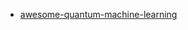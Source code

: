 - [awesome-quantum-machine-learning](https://github.com/krishnakumarsekar/awesome-quantum-machine-learning)
